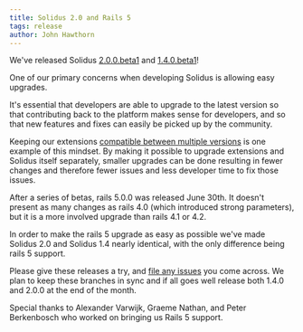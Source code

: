 ```yaml
---
title: Solidus 2.0 and Rails 5
tags: release
author: John Hawthorn
---
```


We've released Solidus [2.0.0.beta1](https://github.com/solidusio/solidus/releases/tag/v2.0.0.beta1) and [1.4.0.beta1](https://github.com/solidusio/solidus/releases/tag/v1.4.0.beta1)!

One of our primary concerns when developing Solidus is allowing easy upgrades.

It's essential that developers are able to upgrade to the latest version so
that contributing back to the platform makes sense for developers, and so that
new features and fixes can easily be picked up by the community.

Keeping our extensions [compatible between multiple
versions](http://extensions.solidus.io) is one example of this mindset. By
making it possible to upgrade extensions and Solidus itself separately, smaller
upgrades can be done resulting in fewer changes and therefore fewer issues and
less developer time to fix those issues.

After a series of betas, rails 5.0.0 was released June 30th. It doesn't present
as many changes as rails 4.0 (which introduced strong parameters), but it is a
more involved upgrade than rails 4.1 or 4.2.

In order to make the rails 5 upgrade as easy as possible we've made Solidus
2.0 and Solidus 1.4 nearly identical, with the only difference being rails 5
support.

Please give these releases a try, and [file any
issues](https://github.com/solidusio/solidus/issues) you come across. We plan
to keep these branches in sync and if all goes well release both 1.4.0 and
2.0.0 at the end of the month.

Special thanks to Alexander Varwijk, Graeme Nathan, and Peter Berkenbosch who
worked on bringing us Rails 5 support.
